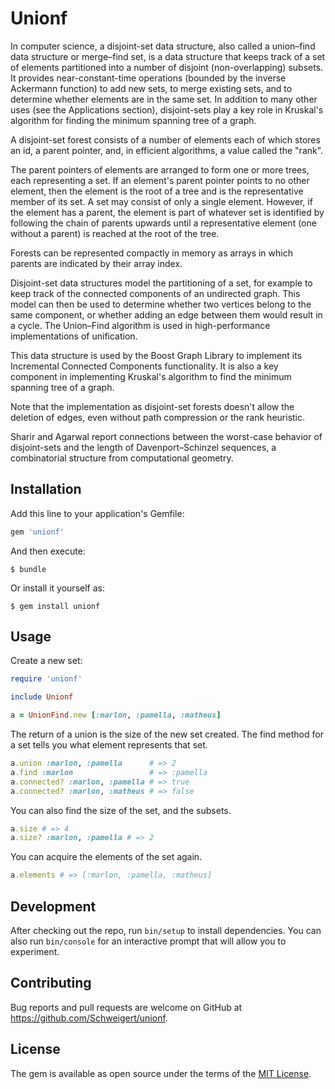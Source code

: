 # Unionf

In computer science, a disjoint-set data structure, also called a union–find data structure or merge–find set, is a data structure that keeps track of a set of elements partitioned into a number of disjoint (non-overlapping) subsets. It provides near-constant-time operations (bounded by the inverse Ackermann function) to add new sets, to merge existing sets, and to determine whether elements are in the same set. In addition to many other uses (see the Applications section), disjoint-sets play a key role in Kruskal's algorithm for finding the minimum spanning tree of a graph.

A disjoint-set forest consists of a number of elements each of which stores an id, a parent pointer, and, in efficient algorithms, a value called the "rank".

The parent pointers of elements are arranged to form one or more trees, each representing a set. If an element's parent pointer points to no other element, then the element is the root of a tree and is the representative member of its set. A set may consist of only a single element. However, if the element has a parent, the element is part of whatever set is identified by following the chain of parents upwards until a representative element (one without a parent) is reached at the root of the tree.

Forests can be represented compactly in memory as arrays in which parents are indicated by their array index.

Disjoint-set data structures model the partitioning of a set, for example to keep track of the connected components of an undirected graph. This model can then be used to determine whether two vertices belong to the same component, or whether adding an edge between them would result in a cycle. The Union–Find algorithm is used in high-performance implementations of unification.

This data structure is used by the Boost Graph Library to implement its Incremental Connected Components functionality. It is also a key component in implementing Kruskal's algorithm to find the minimum spanning tree of a graph.

Note that the implementation as disjoint-set forests doesn't allow the deletion of edges, even without path compression or the rank heuristic.

Sharir and Agarwal report connections between the worst-case behavior of disjoint-sets and the length of Davenport–Schinzel sequences, a combinatorial structure from computational geometry.

## Installation

Add this line to your application's Gemfile:

```ruby
gem 'unionf'
```

And then execute:

    $ bundle

Or install it yourself as:

    $ gem install unionf

## Usage

Create a new set:
```ruby
require 'unionf'

include Unionf

a = UnionFind.new [:marlon, :pamella, :matheus]
```

The return of a union is the size of the new set created.
The find method for a set tells you what element represents that set.

```ruby
a.union :marlon, :pamella      # => 2
a.find :marlon                 # => :pamella
a.connected? :marlon, :pamella # => true
a.connected? :marlon, :matheus # => false
```

You can also find the size of the set, and the subsets.

```ruby
a.size # => 4
a.size? :marlon, :pamella # => 2
```

You can acquire the elements of the set again.

```ruby
a.elements # => [:marlon, :pamella, :matheus]
```

## Development

After checking out the repo, run `bin/setup` to install dependencies. You can also run `bin/console` for an interactive prompt that will allow you to experiment.

## Contributing

Bug reports and pull requests are welcome on GitHub at https://github.com/Schweigert/unionf.

## License

The gem is available as open source under the terms of the [MIT License](http://opensource.org/licenses/MIT).
